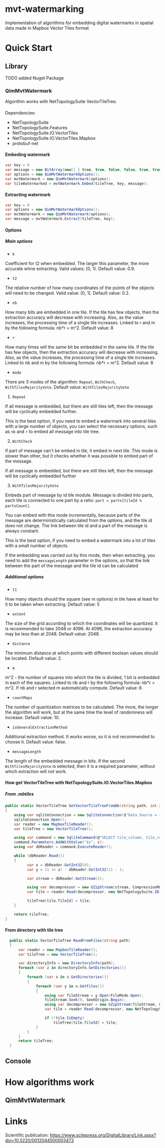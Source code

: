 # mvt-watermarking
Implementation of algorithms for embedding digital watermarks in spatial data made in Mapbox Vector Tiles format

# Quick Start
## Library
TODO added Nuget Package

### QimMvtWatermark
Algorithm works with NetTopologySuite VectorTileTree.

####
Dependencies:
- NetTopologySuite
- NetTopologySuite.Features
- NetTopologySuite.IO.VectorTiles
- NetTopologySuite.IO.VectorTiles.Mapbox
- protobuf-net

#### Embeding watermark
```csharp
var key = 0
var message = new BitArray(new[] { true, true, false, false, true, true, false, false });
var options = new QimMvtWatermarkOptions();
var mvtWatermark = new QimMvtWatermark(options);
var tileWatermarked = mvtWatermark.Embed(tileTree, key, message);
```

#### Extracting watermark

```csharp
var key = 0
var options = new QimMvtWatermarkOptions();
var mvtWatermark = new QimMvtWatermark(options);
var message = mvtWatermark.Extract(tileTree, key);
```
#### Options

##### Main options
- `k`
  
Coefficient for t2 when embedded. The larger this parameter, the more accurate whne extracting. Valid values: [0, 1). Default value: 0.9.
- `t2`
  
The relative number of how many coordinates of the points of the objects will need to be changed. Valid value: \[0, 1\]. Default value: 0.2.
- `nb`

How many bits are embedded in one tile. If the tile has few objects, then the extraction accuracy will decrease with increasing. Also, as the value increases, the processing time of a single tile increases. Linked to r and m by the following formula: nb*r = m^2. Default value: 8
- `r`
  
How many times will the same bit be embedded in the same tile. If the tile has few objects, then the extraction accuracy will decrease with increasing. Also, as the value increases, the processing time of a single tile increases. Linked to nb and m by the following formula: nb*r = m^2. Default value: 8
- `mode`

There are 3 modes of the algorithm: `Repeat`, `WithCheck`, `WithTilesMajorityVote`. Default value: `WithTilesMajorityVote`

  1. `Repeat`

  If all message is embedded, but there are still tiles left, then the message will be cyclically embedded further.

  This is the best option, if you need to embed a watermark into several tiles with a large number of objects, you can select the necessary options, such as `nb` and `r` to embed all message into tile tree.
  
  2. `WithCheck`

  If part of message can't be embed in tile, it embed in next tile. This mode is slower than other, but it checks whether it was possible to embed part of the message.

  If all message is embedded, but there are still tiles left, then the message will be cyclically embedded further 
  
  3. `WithTilesMajorityVote`

  Embeds part of message by id tile module. Message is divided into parts, each tile is connected to one part by a ratio: `part = parts[tileId % partsCount]`.

  You can embed with this mode incrementally, because parts of the message are deterministically calculated from the options, and the tile id does not change. The link between tile id and a part of the message is always constant.

  This is the best option, if you need to embed a watermark into a lot of tiles with a small number of objects.

  If the embedding was carried out by this mode, then when extracting, you need to add the `messageLength` parameter in the options, so that the link between the part of the message and the tile id can be calculated


##### Additional options
- `t1`

How many objects should the square (see m options) in tile have at least for it to be taken when extracting. Default value: 5
- `extent`

The size of the grid according to which the coordinates will be quantized. It is recommended to take 2048 or 4096. At 4096, the extraction accuracy may be less than at 2048. Default value: 2048.
- `distance`

The minimum distance at which points with different boolean values should be located. Default value: 2.
- `m`

m^2 - the number of squares into which the tile is divided, 1 bit is embedded in each of the squares. Linked to nb and r by the following formula: nb*r = m^2. If nb and r selected m automatically compute. Default value: 8.
- `countMaps`

The number of quantization matrices to be calculated. The more, the longer the algorithm will work, but at the same time the level of randomness will increase. Default value: 10.
- `isGeneralExtractionMethod`

Additional extraction method. It works worse, so it is not recommended to choose it. Default value: false.

- `messageLength`

The length of the embedded message in bits. If the second `WithTilesMajorityVote` is selected, then it is a required parameter, without which extraction will not work.

#### How get VectorTileTree with NetTopologySuite.IO.VectorTiles.Mapbox
##### From .mbtiles
```csharp
public static VectorTileTree GetVectorTileTreeFromDb(string path, int z)
{
    using var sqliteConnection = new SqliteConnection($"Data Source = {path}");
    sqliteConnection.Open();
    var reader = new MapboxTileReader();
    var tileTree = new VectorTileTree();

    using var command = new SqliteCommand(@"SELECT tile_column, tile_row, tile_data FROM tiles WHERE zoom_level = $z", sqliteConnection);
    command.Parameters.AddWithValue("$z", z);
    using var dbReader = command.ExecuteReader();

    while (dbReader.Read())
    {
          var x = dbReader.GetInt32(0);
          var y = (1 << z) - dbReader.GetInt32(1) - 1;

          var stream = dbReader.GetStream(2);

          using var decompressor = new GZipStream(stream, CompressionMode.Decompress, false);
          var tile = reader.Read(decompressor, new NetTopologySuite.IO.VectorTiles.Tiles.Tile(x, y, z));

          tileTree[tile.TileId] = tile;
    }

    return tileTree;
}
```
#### From directory with tile tree
```csharp
  public static VectorTileTree ReadFromFiles(string path)
  {
      var reader = new MapboxTileReader();
      var tileTree = new VectorTileTree();

      var directoryInfo = new DirectoryInfo(path);
      foreach (var z in directoryInfo.GetDirectories())
      {
          foreach (var x in z.GetDirectories())
          {
              foreach (var y in x.GetFiles())
              {
                  using var fileStream = y.Open(FileMode.Open);
                  fileStream.Seek(0, SeekOrigin.Begin);
                  using var decompressor = new GZipStream(fileStream, CompressionMode.Decompress, false);
                  var tile = reader.Read(decompressor, new NetTopologySuite.IO.VectorTiles.Tiles.Tile(Convert.ToInt32(x.Name), Convert.ToInt32(y.Name), Convert.ToInt32(z.Name)));

                  if (!tile.IsEmpty)
                      tileTree[tile.TileId] = tile;
              }
          }
      }
      return tileTree;
  }
```
## Console

# How algorithms work
## QimMvtWatermark

# Links
Scientific publication: https://www.scitepress.org/DigitalLibrary/Link.aspx?doi=10.5220/0012044500003473

